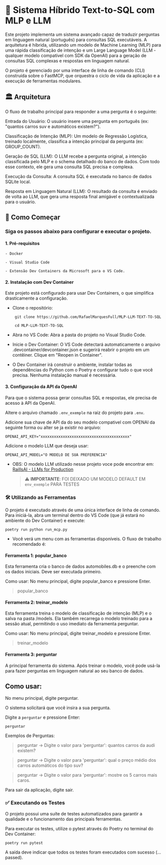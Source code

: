 # 🚀 Sistema Híbrido Text-to-SQL com MLP e LLM
Este projeto implementa um sistema avançado capaz de traduzir perguntas em linguagem natural (português) para consultas SQL executáveis. A arquitetura é híbrida, utilizando um modelo de Machine Learning (MLP) para uma rápida classificação de intenção e um Large Language Model (LLM - qualquer modelo compativel com SDK da OpenAI) para a geração de consultas SQL complexas e respostas em linguagem natural.

O projeto é gerenciado por uma interface de linha de comando (CLI) construída sobre o FastMCP, que orquestra o ciclo de vida da aplicação e a execução de ferramentas modulares.

## 🏛️ Arquitetura
O fluxo de trabalho principal para responder a uma pergunta é o seguinte:

Entrada do Usuário: O usuário insere uma pergunta em português (ex: "quantos carros suv e automáticos existem?").

Classificação de Intenção (MLP): Um modelo de Regressão Logística, treinado localmente, classifica a intenção principal da pergunta (ex: GROUP_COUNT).

Geração de SQL (LLM): O LLM recebe a pergunta original, a intenção classificada pelo MLP e o schema detalhado do banco de dados. Com todo esse contexto, ele gera uma consulta SQL precisa e complexa.

Execução da Consulta: A consulta SQL é executada no banco de dados SQLite local.

Resposta em Linguagem Natural (LLM): O resultado da consulta é enviado de volta ao LLM, que gera uma resposta final amigável e contextualizada para o usuário.

## 🚀 Como Começar
### Siga os passos abaixo para configurar e executar o projeto.

#### 1. Pré-requisitos
    - Docker

    - Visual Studio Code

    - Extensão Dev Containers da Microsoft para o VS Code.

#### 2. Instalação com Dev Container
Este projeto está configurado para usar Dev Containers, o que simplifica drasticamente a configuração.

 - Clone o repositório:

        git clone https://github.com/RafaelMarquesFull/MLP-LLM-TEXT-TO-SQL
        
        cd MLP-LLM-TEXT-TO-SQL

- Abra no VS Code:
Abra a pasta do projeto no Visual Studio Code.

- Inicie o Dev Container:
O VS Code detectará automaticamente o arquivo .devcontainer/devcontainer.json e sugerirá reabrir o projeto em um contêiner. Clique em "Reopen in Container".

- O Dev Container irá construir o ambiente, instalar todas as dependências do Python com o Poetry e configurar tudo o que você precisa. Nenhuma instalação manual é necessária.

#### 3. Configuração da API da OpenAI
Para que o sistema possa gerar consultas SQL e respostas, ele precisa de acesso à API da OpenAI.

Altere o arquivo chamado ``.env_exemple`` na raiz do projeto para ``.env``.

Adicione sua chave de API da do seu modelo compativel com OPENAI da seguinte forma ou alter se ja existir no arquivo:

    OPENAI_API_KEY="xxxxxxxxxxxxxxxxxxxxxxxxxxxxxxxxxxxxxxxx"

Adicione o modelo LLM que deseja usar:

    OPENAI_API_MODEL="O MODELO DE SUA PREFERENCIA"

    
- OBS: 
    O modelo LLM utilizado nesse projeto voce pode encontrar em:
    [RaillsAI - LLMs for Production](https://www.raillsai.com)

    > ⚠️ **IMPORTANTE**: FOI DEIXADO UM MODELO DEFAULT EM `env_exemple` PARA TESTES

### 🛠️ Utilizando as Ferramentas
O projeto é executado através de uma única interface de linha de comando. Para iniciá-la, abra um terminal dentro do VS Code (que já estará no ambiente do Dev Container) e execute:

    poetry run python run_mcp.py

- Você verá um menu com as ferramentas disponíveis. O fluxo de trabalho recomendado é:

#### Ferramenta 1: popular_banco
Esta ferramenta cria o banco de dados automobiles.db e o preenche com os dados iniciais. Deve ser executada primeiro.

Como usar:
No menu principal, digite popular_banco e pressione Enter.

> popular_banco

#### Ferramenta 2: treinar_modelo
Esta ferramenta treina o modelo de classificação de intenção (MLP) e o salva na pasta /models. Ela também recarrega o modelo treinado para a sessão atual, permitindo o uso imediato da ferramenta perguntar.

Como usar:
No menu principal, digite treinar_modelo e pressione Enter.

> treinar_modelo

#### Ferramenta 3: perguntar
A principal ferramenta do sistema. Após treinar o modelo, você pode usá-la para fazer perguntas em linguagem natural ao seu banco de dados.

## Como usar:

No menu principal, digite perguntar.

O sistema solicitará que você insira a sua pergunta.

Digite a ``perguntar`` e pressione Enter:
    
    perguntar

Exemplos de Perguntas:

> perguntar
   -> Digite o valor para 'perguntar': quantos carros da audi existem?

> perguntar
   -> Digite o valor para 'perguntar': qual o preço médio dos carros automáticos do tipo suv?

> perguntar
   -> Digite o valor para 'perguntar': mostre os 5 carros mais caros.

Para sair da aplicação, digite sair.

### ✅ Executando os Testes
O projeto possui uma suíte de testes automatizados para garantir a qualidade e o funcionamento das principais ferramentas.

Para executar os testes, utilize o pytest através do Poetry no terminal do Dev Container:

    poetry run pytest

A saída deve indicar que todos os testes foram executados com sucesso (... passed).